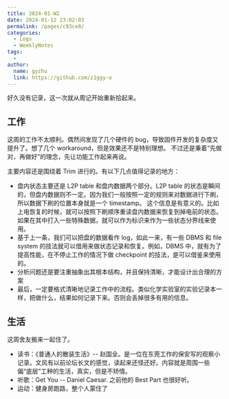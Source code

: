 ```yaml
---
title: 2024-01-W2
date: 2024-01-12 23:02:03
permalink: /pages/c93ce8/
categories:
  - Logs
  - WeeklyNotes
tags:
  - 
author: 
  name: gyzhu
  link: https://github.com/z1ggy-o
---
```


好久没有记录，这一次就从周记开始重新拾起来。

## 工作

这周的工作不太顺利。偶然间发现了几个硬件的 bug，导致固件开发的复杂度又提升了。想了几个 workaround，但是效果还不是特别理想。
不过还是秉着“先做对，再做好”的理念，先让功能工作起来再说。

主要内容还是围绕着 Trim 进行的。有以下几点值得记录的地方：

- 盘内状态主要还是 L2P table 和盘内数据两个部分。L2P table 的状态是瞬间的，但盘内数据则不一定。因为我们一般按照一定的规则来对数据进行下刷，所以数据下刷的位置本身就是一个 timestamp。
这个信息是有意义的。比如上电恢复的时候，就可以按照下刷顺序重读盘内数据来恢复到掉电前的状态。如果在其中打入一些特殊数据，就可以作为标识来作为一些状态分界线来使用。
- 基于上一条，我们可以把盘的数据看作 log，如此一来，有一些 DBMS 和 file system 的技法就可以借用来做状态记录和恢复。例如，DBMS 中，就有为了提高性能，在不停止工作的情况下做 checkpoint 的技法，是可以借鉴来使用的。
- 分析问题还是要注重抽象出其根本结构，并且保持清晰，才能设计出合理的方案
- 最后，一定要格式清晰地记录工作中的流程。类似化学实验室的实验记录本一样，把做什么，结果如何记录下来。否则会丢掉很多有用的信息。

## 生活

这周舍友搬来一起住了。

- 读书：《普通人的散装生活》-- 赵国全。是一位在东莞工作的保安写的观察小记录。文风有以前论坛长文的感觉，读起来还怪还好。内容就是周围一些偏“底层”工种的生活，真实，但是不矫情。
- 听歌：Get You -- Daniel Caesar. 之前他的 Best Part 也很好听。
- 运动：健身房跑路，整个人蒙住了